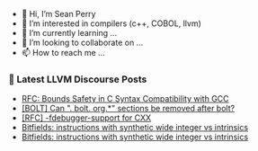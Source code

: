 - 👋 Hi, I’m Sean Perry
- 👀 I’m interested in compilers (c++, COBOL, llvm)
- 🌱 I’m currently learning ...
- 💞️ I’m looking to collaborate on ...
- 📫 How to reach me ...

<!---
s66perry/s66perry is a ✨ special ✨ repository because its `README.md` (this file) appears on your GitHub profile.
You can click the Preview link to take a look at your changes.
--->
### 📕 Latest LLVM Discourse Posts

<!-- DISCOURSE-LLVM:START -->
- [RFC: Bounds Safety in C Syntax Compatibility with GCC](https://discourse.llvm.org/t/rfc-bounds-safety-in-c-syntax-compatibility-with-gcc/85885#post_18)
- [[BOLT] Can &quot;. bolt. org.*&quot; sections be removed after bolt?](https://discourse.llvm.org/t/bolt-can-bolt-org-sections-be-removed-after-bolt/85873#post_11)
- [[RFC] -fdebugger-support for CXX](https://discourse.llvm.org/t/rfc-fdebugger-support-for-cxx/86046#post_2)
- [Bitfields: instructions with synthetic wide integer vs intrinsics](https://discourse.llvm.org/t/bitfields-instructions-with-synthetic-wide-integer-vs-intrinsics/86048#post_2)
- [Bitfields: instructions with synthetic wide integer vs intrinsics](https://discourse.llvm.org/t/bitfields-instructions-with-synthetic-wide-integer-vs-intrinsics/86048#post_1)
<!-- DISCOURSE-LLVM:END -->
